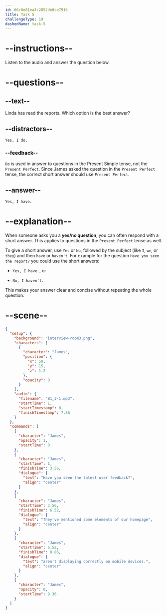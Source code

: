 ```yaml
---
id: 66c8e81ea3c2852de8ce7916
title: Task 5
challengeType: 19
dashedName: task-5
---
```


<!-- (Audio) James: Have you seen the latest user feedback? They've mentioned that some elements on our homepage aren't displaying correctly on mobile devices. -->

<!-- SPEAKING -->

# --instructions--

Listen to the audio and answer the question below.

# --questions--

## --text--

Linda has read the reports. Which option is the best answer?

## --distractors--

`Yes, I do.`

### --feedback--

`Do` is used in answer to questions in the Present Simple tense, not the `Present Perfect`. Since James asked the question in the `Present Perfect` tense, the correct short answer should use `Present Perfect`.

## --answer--

`Yes, I have.`

# --explanation--

When someone asks you a **yes/no question**, you can often respond with a short answer. This applies to questions in the `Present Perfect` tense as well. 

To give a short answer, use `Yes` or `No`, followed by the subject (like `I`, `we`, or `they`) and then `have` or `haven't`. For example for the question `Have you seen the report?` you could use the short answers:

- `Yes, I have.`, or 

- `No, I haven't.`

This makes your answer clear and concise without repeating the whole question.

# --scene--

```json
{
  "setup": {
    "background": "interview-room3.png",
    "characters": [
      {
        "character": "James",
        "position": {
          "x": 50,
          "y": 15,
          "z": 1.2
        },
        "opacity": 0
      }
    ],
    "audio": {
      "filename": "B1_3-1.mp3",
      "startTime": 1,
      "startTimestamp": 0,
      "finishTimestamp": 7.86
    }
  },
  "commands": [
    {
      "character": "James",
      "opacity": 1,
      "startTime": 0
    },
    {
      "character": "James",
      "startTime": 1,
      "finishTime": 3.56,
      "dialogue": {
        "text": "Have you seen the latest user feedback?",
        "align": "center"
      }
    },
    {
      "character": "James",
      "startTime": 3.56,
      "finishTime": 6.52,
      "dialogue": {
        "text": "They've mentioned some elements of our homepage",
        "align": "center"
      }
    },
    {
      "character": "James",
      "startTime": 6.52,
      "finishTime": 8.86,
      "dialogue": {
        "text": "aren't displaying correctly on mobile devices.",
        "align": "center"
      }
    },
    {
      "character": "James",
      "opacity": 0,
      "startTime": 9.36
    }
  ]
}
```

